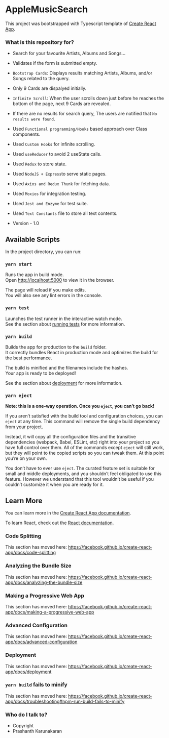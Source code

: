 # AppleMusicSearch

This project was bootstrapped with Typescript template of [Create React App](https://github.com/facebook/create-react-app).

### What is this repository for?

- Search for your favourite Artists, Albums and Songs...
- Validates if the form is submitted empty.
- `Bootstrap Cards`: Displays results matching Artists, Albums, and/or Songs related to the query.
- Only 9 Cards are dispalyed initially.
- `Infinite Scroll`: When the user scrolls down just before he reaches the bottom of the page, next 9 Cards are revealed.
- If there are no results for search query, The users are notified that `No results were found`.

- Used `Functional programming/Hooks` based approach over Class components.
- Used `Custom Hooks` for infinite scrolling.
- Used `useReducer` to avoid 2 useState calls.
- Used `Redux` to store state.
- Used `NodeJS + Express`to serve static pages.
- Used `Axios and Redux Thunk` for fetching data.
- Used `Moxios` for integration testing.
- Used `Jest and Enzyme` for test suite.
- Used `Text Constants` file to store all text contents.
- Version - 1.0

## Available Scripts

In the project directory, you can run:

### `yarn start`

Runs the app in build mode.<br />
Open [http://localhost:5000](http://localhost:5000) to view it in the browser.

The page will reload if you make edits.<br />
You will also see any lint errors in the console.

### `yarn test`

Launches the test runner in the interactive watch mode.<br />
See the section about [running tests](https://facebook.github.io/create-react-app/docs/running-tests) for more information.

### `yarn build`

Builds the app for production to the `build` folder.<br />
It correctly bundles React in production mode and optimizes the build for the best performance.

The build is minified and the filenames include the hashes.<br />
Your app is ready to be deployed!

See the section about [deployment](https://facebook.github.io/create-react-app/docs/deployment) for more information.

### `yarn eject`

**Note: this is a one-way operation. Once you `eject`, you can’t go back!**

If you aren’t satisfied with the build tool and configuration choices, you can `eject` at any time. This command will remove the single build dependency from your project.

Instead, it will copy all the configuration files and the transitive dependencies (webpack, Babel, ESLint, etc) right into your project so you have full control over them. All of the commands except `eject` will still work, but they will point to the copied scripts so you can tweak them. At this point you’re on your own.

You don’t have to ever use `eject`. The curated feature set is suitable for small and middle deployments, and you shouldn’t feel obligated to use this feature. However we understand that this tool wouldn’t be useful if you couldn’t customize it when you are ready for it.

## Learn More

You can learn more in the [Create React App documentation](https://facebook.github.io/create-react-app/docs/getting-started).

To learn React, check out the [React documentation](https://reactjs.org/).

### Code Splitting

This section has moved here: https://facebook.github.io/create-react-app/docs/code-splitting

### Analyzing the Bundle Size

This section has moved here: https://facebook.github.io/create-react-app/docs/analyzing-the-bundle-size

### Making a Progressive Web App

This section has moved here: https://facebook.github.io/create-react-app/docs/making-a-progressive-web-app

### Advanced Configuration

This section has moved here: https://facebook.github.io/create-react-app/docs/advanced-configuration

### Deployment

This section has moved here: https://facebook.github.io/create-react-app/docs/deployment

### `yarn build` fails to minify

This section has moved here: https://facebook.github.io/create-react-app/docs/troubleshooting#npm-run-build-fails-to-minify

### Who do I talk to?

- Copyright
- Prashanth Karunakaran
